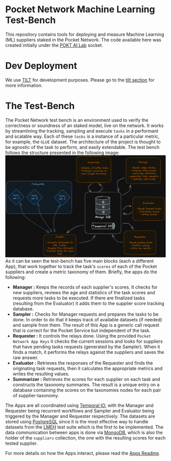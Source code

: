 # Pocket Network Machine Learning Test-Bench

This repository contains tools for deploying and measure Machine Learning (ML) suppliers staked in the Pocket Network.
The code available here was created initially under the [POKT AI Lab](https://forum.pokt.network/t/open-pokt-ai-lab-socket/5056) socket.

# Dev Deployment

We use [TILT](https://docs.tilt.dev/) for development purposes. Please go to the [tilt section](./tilt/README.md) for more information.

# The Test-Bench

The Pocket Network test bench is an environment used to verify the correctness or soundness of an staked model, live on the network. 
It works by streamlining the tracking, sampling and execute `tasks` in a performant and scalable way. Each of these `tasks` is a instance of a particular metric, for example, the `GLUE` dataset. The architecture of the project is thought to be agnostic of the task to perform, and easily extendable. 
The test bench follows the structure presented in the following image:
![Basic Flow diagram](./assets/flow_diagram.png)
As it can be seen the test-bench has five main blocks (each a different App), that work together to track the task's `scores` of each of the Pocket suppliers and create a metric taxonomy of them. Briefly, the apps do the following:
- **Manager :** Keeps the records of each supplier's scores. It checks for new suppliers, reviews the age and statistics of the task scores and requests more tasks to be executed. If there are finalized tasks (resulting from the Evaluator) it adds them to the supplier score tracking database.
- **Sampler :** Checks for Manager requests and prepares the tasks to be done. In order to do that it keeps track of available datasets (if needed) and sample from them. The result of this App is a generic call request that is correct for the Pocket Service but independent of the task.
- **Requester :** It controls the relays done. Using the provided `Pocket Network App Keys` it checks the current sessions and looks for suppliers that have pending tasks requests (generated by the Sampler). When it finds a match, it performs the relays against the suppliers and saves the raw answer.
- **Evaluator :** Retrieves the responses of the Requester and finds the originating task requests, then it calculates the appropriate metrics and writes the resulting values.
- **Summarizer :** Retrieves the scores for each supplier on each task and constructs the taxonomy summaries. The result is a unique entry on a database containing the scores on the taxonomies nodes for each pair of supplier-taxonomy.

The Apps are all coordinated using [Temporal IO](https://temporal.io/), with the Manager and Requester being recurrent workflows and Sampler and Evaluator being triggered by the Manager and Requester respectively. The datasets are stored using [PostgreSQL](https://www.postgresql.org/) since it is the most effective way to handle datasets from the [LMEH](https://github.com/EleutherAI/lm-evaluation-harness) test suite which is the first to be implemented. The data communication between apps is done via [MongoDB](https://www.mongodb.com/), which is also the holder of the `suppliers` collection, the one with the resulting scores for each tested supplier.

For more details on how the Apps interact, please read the [Apps Readme](./apps/README.md).